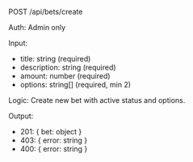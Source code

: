 POST /api/bets/create

Auth: Admin only

Input:

- title: string (required)
- description: string (required)
- amount: number (required)
- options: string[] (required, min 2)

Logic: Create new bet with active status and options.

Output:

- 201: { bet: object }
- 403: { error: string }
- 400: { error: string }
